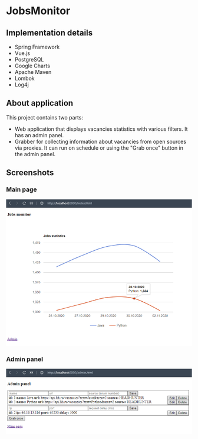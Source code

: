 # JobsMonitor

## Implementation details
* Spring Framework
* Vue.js
* PostgreSQL
* Google Charts
* Apache Maven
* Lombok
* Log4j

## About application
This project contains two parts:
* Web application that displays vacancies statistics with various filters. It has an admin panel.
* Grabber for collecting information about vacancies from open sources via proxies. It can run on schedule or using the "Grab once" button in the admin panel.

## Screenshots
### Main page
![index](index.png)

### Admin panel
![admin](admin.png)
